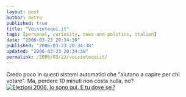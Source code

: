 ```yaml
---
layout: post
author: detro
published: true
title: "Voisietequi.it"
tags: [personal, curiosity, news-and-politics, italian]
date: "2006-03-23 20:34:38"
published: "2006-03-23 20:34:38"
updated: "2006-03-23 20:34:38"
permalink: /2006/03/23/voisietequiit/
---
```


Credo poco in questi sistemi automatici che "aiutano a capire per chi votare".
Ma, perdere 10 minuti non costa nulla, no?
<a href="http://www.voisietequi.it/risposteUtente/iosonoqui/key/7f90b80f"><img src="http://www.voisietequi.it/images/banner_105x105.png" alt="Elezioni 2006. Io sono qui. E tu dove sei?"/></a>
			

